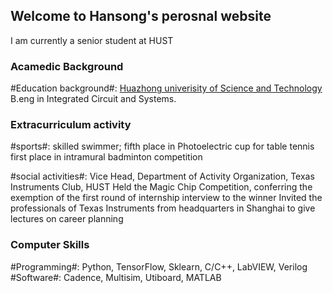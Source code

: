 ## Welcome to Hansong's perosnal website 

I am currently a senior student at HUST



### Acamedic Background

#Education background#: [Huazhong univerisity of Science and Technology](http://www.hust.edu.cn/) B.eng in Integrated Circuit and Systems.



### Extracurriculum activity
#sports#: skilled swimmer;
          fifth place in Photoelectric cup for table tennis
          first place in intramural badminton competition
 
#social activities#: Vice Head, Department of Activity Organization, Texas Instruments Club, HUST
                     Held the Magic Chip Competition, conferring the exemption of the first round of internship interview to the winner
                     Invited the professionals of Texas Instruments from headquarters in Shanghai to give lectures on career planning


### Computer Skills
#Programming#: Python, TensorFlow, Sklearn, C/C++, LabVIEW, Verilog
#Software#:    Cadence, Multisim, Utiboard, MATLAB


